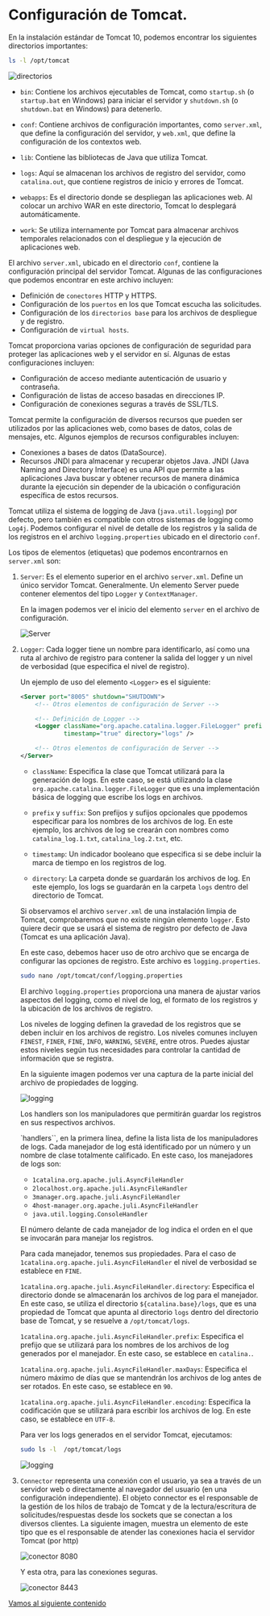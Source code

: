 # Configuración de Tomcat.

En la instalación estándar de Tomcat 10, podemos encontrar los siguientes directorios importantes:

```bash
ls -l /opt/tomcat
```

![directorios](../img/040420241923.png)

- `bin`: Contiene los archivos ejecutables de Tomcat, como `startup.sh` (o `startup.bat` en Windows) para iniciar el servidor y `shutdown.sh` (o `shutdown.bat` en Windows) para detenerlo.
  
- `conf`: Contiene archivos de configuración importantes, como `server.xml`, que define la configuración del servidor, y `web.xml`, que define la configuración de los contextos web.

- `lib`: Contiene las bibliotecas de Java que utiliza Tomcat.

- `logs`: Aquí se almacenan los archivos de registro del servidor, como `catalina.out`, que contiene registros de inicio y errores de Tomcat.

- `webapps`: Es el directorio donde se despliegan las aplicaciones web. Al colocar un archivo WAR en este directorio, Tomcat lo desplegará automáticamente.

- `work`: Se utiliza internamente por Tomcat para almacenar archivos temporales relacionados con el despliegue y la ejecución de aplicaciones web.


El archivo `server.xml`, ubicado en el directorio `conf`, contiene la configuración principal del servidor Tomcat. Algunas de las configuraciones que podemos encontrar en este archivo incluyen:

- Definición de `conectores` HTTP y HTTPS.
- Configuración de los `puertos` en los que Tomcat escucha las solicitudes.
- Configuración de los `directorios base` para los archivos de despliegue y de registro.
- Configuración de `virtual hosts`.

Tomcat proporciona varias opciones de configuración de seguridad para proteger las aplicaciones web y el servidor en sí. Algunas de estas configuraciones incluyen:

- Configuración de acceso mediante autenticación de usuario y contraseña.
- Configuración de listas de acceso basadas en direcciones IP.
- Configuración de conexiones seguras a través de SSL/TLS.


Tomcat permite la configuración de diversos recursos que pueden ser utilizados por las aplicaciones web, como bases de datos, colas de mensajes, etc. Algunos ejemplos de recursos configurables incluyen:

- Conexiones a bases de datos (DataSource).
- Recursos JNDI para almacenar y recuperar objetos Java. JNDI (Java Naming and Directory Interface) es una API que permite a las aplicaciones Java buscar y obtener recursos de manera dinámica durante la ejecución sin depender de la ubicación o configuración específica de estos recursos.

Tomcat utiliza el sistema de logging de Java (`java.util.logging`) por defecto, pero también es compatible con otros sistemas de logging como `Log4j`. Podemos configurar el nivel de detalle de los registros y la salida de los registros en el archivo `logging.properties` ubicado en el directorio `conf`.

Los tipos de elementos (etiquetas) que podemos encontrarnos en `server.xml` son:

1. `Server`: Es el elemento superior en el archivo `server.xml`. Define un único servidor Tomcat. Generalmente. Un elemento Server puede contener elementos del tipo `Logger` y `ContextManager`.

    En la imagen podemos ver el inicio del elemento `server` en el archivo de configuración.

    ![Server](../img/040420241935.png)

2. `Logger`: Cada logger tiene un nombre para identificarlo, así como una ruta al archivo de registro para contener la salida del logger y un nivel de verbosidad (que especifica el nivel de registro). 

    Un ejemplo de uso del elemento `<Logger>` es el siguiente:

    ```xml
    <Server port="8005" shutdown="SHUTDOWN">
        <!-- Otros elementos de configuración de Server -->

        <!-- Definición de Logger -->
        <Logger className="org.apache.catalina.logger.FileLogger" prefix="catalina_log" suffix=".txt"
                timestamp="true" directory="logs" />

        <!-- Otros elementos de configuración de Server -->
    </Server>
    ```

    - `className`: Especifica la clase que Tomcat utilizará para la generación de logs. En este caso, se está utilizando la clase `org.apache.catalina.logger.FileLogger` que es una implementación básica de logging que escribe los logs en archivos.

    - `prefix` y `suffix`: Son prefijos y sufijos opcionales que ppodemos especificar para los nombres de los archivos de log. En este ejemplo, los archivos de log se crearán con nombres como `catalina_log.1.txt`, `catalina_log.2.txt`, etc.

    - `timestamp`: Un indicador booleano que especifica si se debe incluir la marca de tiempo en los registros de log.

    - `directory`: La carpeta donde se guardarán los archivos de log. En este ejemplo, los logs se guardarán en la carpeta `logs` dentro del directorio de Tomcat.

    Si observamos el archivo `server.xml` de una instalación limpia de Tomcat, comprobaremos que no existe ningún elemento `logger`. Esto quiere decir que se usará el sistema de registro por defecto de Java (Tomcat es una aplicación Java).

    En este caso, debemos hacer uso de otro archivo que se encarga de configurar las opciones de registro. Este archivo es `logging.properties`. 

    ```bash
    sudo nano /opt/tomcat/conf/logging.properties
    ```

    El archivo `logging.properties` proporciona una manera de ajustar varios aspectos del logging, como el nivel de log, el formato de los registros y la ubicación de los archivos de registro.

    Los niveles de logging definen la gravedad de los registros que se deben incluir en los archivos de registro. Los niveles comunes incluyen `FINEST`, `FINER`, `FINE`, `INFO`, `WARNING`, `SEVERE`, entre otros. Puedes ajustar estos niveles según tus necesidades para controlar la cantidad de información que se registra.

    En la siguiente imagen podemos ver una captura de la parte inicial del archivo de propiedades de logging.

    ![logging](../img/040420241959.png)

    Los handlers son los manipuladores que permitirán guardar los registros en sus respectivos archivos. 

    `handlers``, en la primera línea, define la lista lista de los manipuladores de logs. Cada manejador de log está identificado por un número y un nombre de clase totalmente calificado. En este caso, los manejadores de logs son:
   - `1catalina.org.apache.juli.AsyncFileHandler`
   - `2localhost.org.apache.juli.AsyncFileHandler`
   - `3manager.org.apache.juli.AsyncFileHandler`
   - `4host-manager.org.apache.juli.AsyncFileHandler`
   - `java.util.logging.ConsoleHandler`

    El número delante de cada manejador de log indica el orden en el que se invocarán para manejar los registros.

    Para cada manejador, tenemos sus propiedades. Para el caso de `1catalina.org.apache.juli.AsyncFileHandler` el nivel de verbosidad se establece en `FINE`.
   
    `1catalina.org.apache.juli.AsyncFileHandler.directory`: Especifica el directorio donde se almacenarán los archivos de log para el manejador. En este caso, se utiliza el directorio `${catalina.base}/logs`, que es una propiedad de Tomcat que apunta al directorio `logs` dentro del directorio base de Tomcat, y se resuelve a `/opt/tomcat/logs`.

    `1catalina.org.apache.juli.AsyncFileHandler.prefix`: Especifica el prefijo que se utilizará para los nombres de los archivos de log generados por el manejador. En este caso, se establece en `catalina.`.

    `1catalina.org.apache.juli.AsyncFileHandler.maxDays`: Especifica el número máximo de días que se mantendrán los archivos de log antes de ser rotados. En este caso, se establece en `90`.

    `1catalina.org.apache.juli.AsyncFileHandler.encoding`: Especifica la codificación que se utilizará para escribir los archivos de log. En este caso, se establece en `UTF-8`.

    Para ver los logs generados  en el servidor Tomcat, ejecutamos:

    ```bash
    sudo ls -l  /opt/tomcat/logs
    ```

    ![logging](../img/040420242029.png)



3. `Connector` representa una conexión con el usuario, ya sea a través de un servidor web o directamente al navegador del usuario (en una configuración independiente). El objeto connector es el responsable de la gestión de los hilos de trabajo de Tomcat y de la lectura/escritura de solicitudes/respuestas desde los sockets que se conectan a los diversos clientes. La siguiente imagen, muestra un elemento de este tipo que es el responsable de atender las conexiones hacia el servidor Tomcat (por http)

    ![conector 8080](../img/040420242030.png)

    Y esta otra, para las conexiones seguras.

    ![conector 8443](../img/040420242031.png)


[Vamos al siguiente contenido](./10-E.md)
